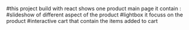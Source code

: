 #this project build with react shows one product main page it contain :
#slideshow of different aspect of the product
#lightbox it focuss on the product
#interactive cart that contain the items added to cart

